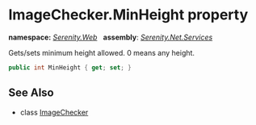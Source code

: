 # ImageChecker.MinHeight property
**namespace:** *[Serenity.Web](../../README.md#serenity.web-namespace)*   **assembly**: *[Serenity.Net.Services](../../README.md)*

Gets/sets minimum height allowed. 0 means any height.

```csharp
public int MinHeight { get; set; }
```

## See Also

* class [ImageChecker](../ImageChecker.md)